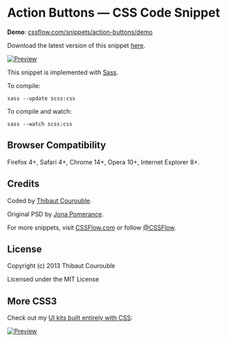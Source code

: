 # Action Buttons — CSS Code Snippet

**Demo**: [cssflow.com/snippets/action-buttons/demo](http://www.cssflow.com/snippets/action-buttons/demo)

Download the latest version of this snippet [here](http://www.cssflow.com/snippets/action-buttons.zip).

[![Preview](http://cdn.cssflow.com/snippets/action-buttons/preview-580.png)](http://www.cssflow.com/snippets/action-buttons)

This snippet is implemented with [Sass](https://github.com/nex3/sass).

To compile:

`sass --update scss:css`

To compile and watch:

`sass --watch scss:css`

## Browser Compatibility

Firefox 4+, Safari 4+, Chrome 14+, Opera 10+, Internet Explorer 8+.

## Credits

Coded by [Thibaut Courouble](http://thibaut.me).

Original PSD by [Jona Pomerance](http://dribbble.com/shots/923040-Action-Buttons).

For more snippets, visit [CSSFlow.com](http://www.cssflow.com) or follow [@CSSFlow](https://twitter.com/CSSFlow).

## License

Copyright (c) 2013 Thibaut Courouble

Licensed under the MIT License

## More CSS3

Check out my [UI kits built entirely with CSS](http://www.cssflow.com/ui-kits):

[![Preview](http://cdn.cssflow.com/kits/all_kits_preview_850.png)](http://www.cssflow.com/ui-kits)
